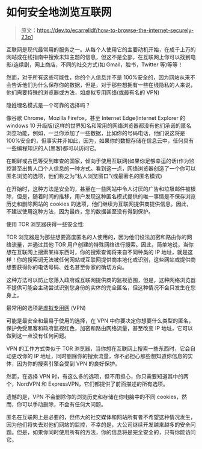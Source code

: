 # 如何安全地浏览互联网

> 原文：<https://dev.to/ecarrelldf/how-to-browse-the-internet-securely-23o1>

互联网是现代最常用的服务之一。从每个人使用它的主要动机开始，在成千上万的网站或在线指南中搜索未知主题的信息，但这不是全部，在互联网上你可以找到电影/连续剧，网上商店，不同的社交方式(如 Gmail，脸书，Twitter 等)等等！

然而，对于所有这些可能性，你的个人信息并不是 100%安全的，因为网站从来不会告诉他们为什么保存你的数据，但是，对于那些想拥有一些在线隐私的人来说，他们需要特殊的浏览器或方法，如虚拟专用网络(或最有名的 VPN)

隐姓埋名模式是一个可靠的选择吗？

像谷歌 Chrome，Mozilla Firefox，甚至 Internet Edge(Internet Explorer 的 windows 10 升级版)这样的世界知名和常用的网络浏览器都没有他们承诺的匿名浏览功能，例如，一旦你添加了一些数据，比如你的号码电话，他们说这将是 100%安全的，但事实并非如此，因为，如果你的数据存储在信息云中，任何具有一些编程知识的人(黑客)都可以访问它。

在朝鲜或古巴等受到审查的国家，倾向于使用互联网(如果你足够幸运的话)作为监控甚至出售人口个人信息的一种方式。看到这一点，网络浏览器创造了一个你可以匿名浏览的选项，他们称之为“私人浏览窗口”(或最著名的匿名模式)

在开始时，这种方法是安全的，甚至在一些网站中令人讨厌的广告和垃圾邮件被根除，但是，随着时间的推移，用户发现这种匿名模式提供的唯一事情是不保存浏览历史和删除网站的 cookies 的选项，他们继续为互联网提供商提供信息。因此，不建议使用这种方法，因为最终，您的数据甚至没有得到保护。

使用 TOR 浏览器获得一些安全性:

TOR 浏览器是为那些想要高度匿名的人使用的，因为他们设法加密和路由你的网络流量，并通过其他 TOR 用户创建的特殊网络进行搜索。因此，简单地说，当你想在互联网上搜索某样东西时，你的搜索查询将来自不同种类的 IP 地址，就是这样！你的搜索词无法被任何网站或互联网提供商本地化或识别，这些网站或提供商想要获得你的电话号码、姓名甚至你家的确切方向。

这种方法可以防止您落入政府或互联网提供商的监视范围，但是，这种网络浏览器不提供可能会主动尝试识别您身份的实体的完全匿名，但这种情况不会只发生在您身上。

最常用的选项是[虚拟专用网](https://vpnoverview.com/vpn-information/what-is-a-vpn/) (VPN)

可能是最安全和最易于使用的选择，在 VPN 中你要决定你想要什么类型的匿名，保护免受黑客和政府监视红色，加密和路由网络流量，甚至改变 IP 地址，它可以做到这一点没有任何问题。

VPN 的工作方式类似于 TOR 浏览器，当你想在互联网上搜索一些东西时，它会自动更改你的 IP 地址，同时删除你的搜索流量，你不必担心那些想知道你信息的实体，因为你的搜索引擎会受到 VPN 的良好保护。

然而，在选择 VPN 时，有这么多的选项，但不用担心，你只需要知道其中的两个，NordVPN 和 ExpressVPN，它们都提供了前面描述的所有选项。

遗憾的是，VPN 不会删除你的浏览历史和存储在你电脑中的不同 cookies，然而，你可以手动删除，不会有任何大问题。

匿名在互联网上是必要的，但伟大的社交媒体和网站所有者不希望这种情况发生，因为他们将失去对他们网站的监控，不幸的是，大公司继续开发越来越多的安全问题。但是，如果你同时使用所有的方法，你的信息将是完全安全的，只有你能访问它。